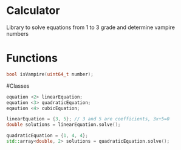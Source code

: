 # Calculator
Library to solve equations from 1 to 3 grade and determine vampire numbers
# Functions
```cpp
bool isVampire(uint64_t number);
```
#Classes
```cpp
equation <2> linearEquation;
equation <3> quadraticEquation;
eqaution <4> cubicEquation;

linearEquation = {3, 5}; // 3 and 5 are coefficients, 3x+5=0
double solutions = linearEquation.solve();

quadraticEquation = {1, 4, 4};
std::array<double, 2> solutions = quadraticEquation.solve();
```
